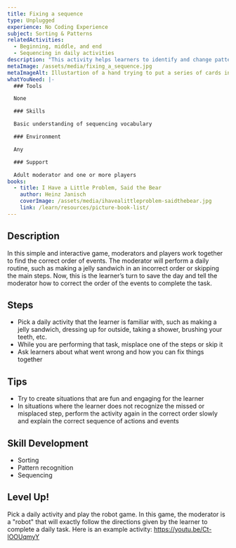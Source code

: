 ```yaml
---
title: Fixing a sequence
type: Unplugged
experience: No Coding Experience
subject: Sorting & Patterns
relatedActivities:
  - Beginning, middle, and end
  - Sequencing in daily activities
description: "This activity helps learners to identify and change patterns. "
metaImage: /assets/media/fixing_a_sequence.jpg
metaImageAlt: Illustartion of a hand trying to put a series of cards in the correct order
whatYouNeed: |-
  ### Tools

  None

  ### Skills

  Basic understanding of sequencing vocabulary

  ### Environment

  Any

  ### Support

  Adult moderator and one or more players
books:
  - title: I Have a Little Problem, Said the Bear
    author: Heinz Janisch
    coverImage: /assets/media/ihavealittleproblem-saidthebear.jpg
    link: /learn/resources/picture-book-list/
---
```

## Description

In this simple and interactive game, moderators and players work together to find the correct order of events. The moderator will perform a daily routine, such as making a jelly sandwich in an incorrect order or skipping the main steps. Now, this is the learner’s turn to save the day and tell the moderator how to correct the order of the events to complete the task.

## Steps

* Pick a daily activity that the learner is familiar with, such as making a jelly sandwich, dressing up for outside, taking a shower, brushing your teeth, etc.
* While you are performing that task, misplace one of the steps or skip it
* Ask learners about what went wrong and how you can fix things together

## Tips

* Try to create situations that are fun and engaging for the learner
* In situations where the learner does not recognize the missed or misplaced step, perform the activity again in the correct order slowly and explain the correct sequence of actions and events

## Skill Development

* Sorting
* Pattern recognition
* Sequencing

## Level Up!

Pick a daily activity and play the robot game. In this game, the moderator is a "robot" that will exactly follow the directions given by the learner to complete a daily task. Here is an example activity: [](https://youtu.be/Ct-lOOUqmy)<https://youtu.be/Ct-lOOUqmyY>